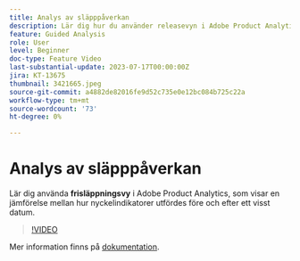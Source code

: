```yaml
---
title: Analys av släpppåverkan
description: Lär dig hur du använder releasevyn i Adobe Product Analytics, som visar en jämförelse mellan hur nyckelindikatorer utfördes före och efter ett visst datum.
feature: Guided Analysis
role: User
level: Beginner
doc-type: Feature Video
last-substantial-update: 2023-07-17T00:00:00Z
jira: KT-13675
thumbnail: 3421665.jpeg
source-git-commit: a4882de82016fe9d52c735e0e12bc084b725c22a
workflow-type: tm+mt
source-wordcount: '73'
ht-degree: 0%

---
```



# Analys av släpppåverkan

Lär dig använda **frisläppningsvy** i Adobe Product Analytics, som visar en jämförelse mellan hur nyckelindikatorer utfördes före och efter ett visst datum.

>[!VIDEO](https://video.tv.adobe.com/v/3421665/?learn=on)

Mer information finns på [dokumentation](https://experienceleague.adobe.com/docs/analytics-platform/using/guided-analysis/impact/release.html).
